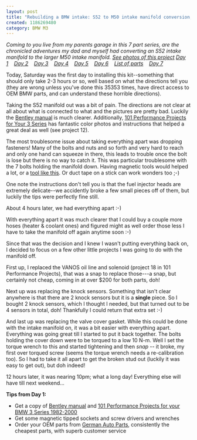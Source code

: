 ```yaml
--- 
layout: post
title: "Rebuilding a BMW intake: S52 to M50 intake manifold conversion, day 1"
created: 1186269480
category: BMW M3
---
```

<em>Coming to you live from my parents garage in this 7 part series, are the chronicled adventures my dad and myself had converting an S52 intake manifold to the larger M50 intake manifold. <a href="http://www.flickr.com/photos/tedserbinski/sets/72157601244448485/">See photos of this project</a>
<a href="http://tedserbinski.com/2007/08/04/rebuilding-bmw-intake-s52-m50-intake-manifold-conversion-day-1">Day 1</a>&nbsp;&nbsp;&nbsp; <a href="http://tedserbinski.com/2007/08/11/rebuilding-bmw-intake-s52-m50-intake-manifold-conversion-day-2">Day 2</a>&nbsp;&nbsp;&nbsp; <a href="http://tedserbinski.com/2007/08/17/rebuilding-bmw-intake-s52-m50-intake-manifold-conversion-day-3">Day 3</a>&nbsp;&nbsp;&nbsp; <a href="http://tedserbinski.com/2007/08/18/rebuilding-bmw-intake-s52-m50-intake-manifold-conversion-day-4">Day 4</a>&nbsp;&nbsp;&nbsp; <a href="http://tedserbinski.com/2007/08/23/rebuilding-bmw-intake-s52-m50-intake-manifold-conversion-day-5">Day 5</a>&nbsp;&nbsp;&nbsp; <a href="http://tedserbinski.com/2007/08/30/rebuilding-bmw-intake-s52-m50-intake-manifold-conversion-day-6">Day 6</a>&nbsp;&nbsp;&nbsp; <a href="http://tedserbinski.com/2007/08/31/rebuilding-bmw-intake-s52-m50-intake-manifold-conversion-list-parts">List of parts</a>&nbsp;&nbsp;&nbsp; <a href="http://tedserbinski.com/2007/09/17/rebuilding-bmw-intake-s52-m50-intake-manifold-conversion-day-7">Day 7</a></em>

<!--break-->

Today, Saturday was the first day to installing this kit--something that should only take 2-3 hours or so, well based on what the directions tell you (they are wrong unless you've done this 35353 times, have direct access to OEM BMW parts, and can understand these horrible directions).

Taking the S52 manifold out was a bit of pain. The directions are not clear at all about what is connected to what and the pictures are pretty bad. Luckily the <a href="http://www.bentleypublishers.com/product.htm?code=b398">Bentley manual</a> is much clearer. Additionally, <a href="http://www.pelicanparts.com/catalog/shopcart/BOOK/POR_BOOK_101pro_pg3.htm">101 Performance Projects for Your 3 Series</a> has fantastic color photos and instructions that helped a great deal as well (see project 12).

The most troublesome issue about taking everything apart was dropping fasteners! Many of the bolts and nuts and so forth and very hard to reach and only one hand can squeeze in there, this leads to trouble once the bolt is lose but there is no way to catch it. This was particular troublesome with the 7 bolts holding the manifold down. Having magnetic tools would helped a lot, or a <a href="http://www.sears.com/sr/javasr/product.do?cat=Mechanics+Tools&pid=00946946000&vertical=TOOL&subcat=Automotive+Specialty+Tools&BV_UseBVCookie=Yes">tool like this</a>. Or duct tape on a stick can work wonders too ;-)

One note the instructions don't tell you is that the fuel injector heads are extremely delicate--we accidently broke a few small pieces off of them, but luckily the tips were perfectly fine still.

About 4 hours later, we had everything apart :-)

With everything apart it was much clearer that I could buy a couple more hoses (heater & coolant ones) and figured might as well order those less I have to take the manifold off again anytime soon :-)

Since that was the decision and I knew I wasn't putting everything back on, I decided to focus on a few other little projects I was going to do with the manifold off.

First up, I replaced the VANOS oil line and solenoid (project 18 in 101 Performance Projects), that was a snap to replace those---a snap, but certainly not cheap, coming in at over $200 for both parts, doh!

Next up was replacing the knock sensors. Something that isn't clear anywhere is that there are 2 knock sensors but it is a <strong>single</strong> piece. So I bought 2 knock sensors, which I thought I needed, but that turned out to be 4 sensors in total, doh! Thankfully I could return that extra set :-)

And last up was replacing the valve cover gasket. While this could be done with the intake manifold on, it was a bit easier with everything apart. Everything was going great till I started to put it back together. The bolts holding the cover down were to be torqued to a low 10 N-m. Well I set the torque wrench to this and started tightening and then *snap* -- it broke, my first over torqued screw (seems the torque wrench needs a re-calibration too). So I had to take it all apart to get the broken stud out (luckily it was easy to get out), but doh indeed! 

12 hours later, it was nearing 10pm; what a long day! Everything else will have till next weekend...

<strong>Tips from Day 1:</strong>
<ul>
<li>Get a copy of <a href="http://www.bentleypublishers.com/product.htm?code=b398">Bentley manual</a> and <a href="http://www.pelicanparts.com/catalog/shopcart/BOOK/POR_BOOK_101pro_pg3.htm">101 Performance Projects for your BMW 3 Series 1982-2000</a></li>
<li>Get some magnetic tipped sockets and screw drivers and wrenches</li>
<li>Order your OEM parts from <a href="http://www.germanautoparts.com/">German Auto Parts</a>, consistently the cheapest parts, with superb customer service
</ul>
